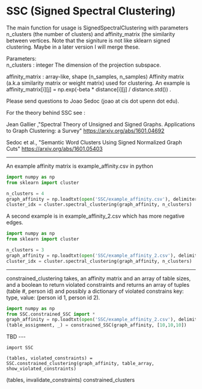 # SSC (Signed Spectral Clustering)

The main function for usage is SignedSpectralClustering with parameters n_clusters (the number of clusters) and affinity_matrix (the similarity between vertices. Note that the signiture is not like sklearn signed clustering.
Maybe in a later version I will merge these.

Parameters:      
n_clusters : integer
           The dimension of the projection subspace.

affinity_matrix : array-like, shape (n_samples, n_samples)
                Affinity matrix (a.k.a similarity matrix or weight matrix) used for clustering.
                An example is affinity_matrix[i][j] = np.exp(-beta * distance[i][j] / distance.std()) .

Please send questions to Joao Sedoc (joao at cis dot upenn dot edu).
 

For the theory behind SSC see :

Jean Gallier ,"Spectral Theory of Unsigned and Signed Graphs. Applications to Graph Clustering: a Survey" https://arxiv.org/abs/1601.04692

Sedoc et al., "Semantic Word Clusters Using Signed Normalized Graph Cuts" https://arxiv.org/abs/1601.05403
    
________________________________

An example affinity matrix is example_affinity.csv
in python

```python
import numpy as np
from sklearn import cluster

n_clusters = 4
graph_affinity = np.loadtxt(open('SSC/example_affinity.csv'), delimiter=',')
cluster_idx = cluster.spectral_clustering(graph_affinity, n_clusters)
```
A second example is in example_affinity_2.csv which has more negative edges.
```python
import numpy as np
from sklearn import cluster

n_clusters = 3
graph_affinity = np.loadtxt(open('SSC/example_affinity_2.csv'), delimiter=',')
cluster_idx = cluster.spectral_clustering(graph_affinity, n_clusters)
```

________________________________

constrained_clustering takes, an affinity matrix and an array of table sizes, and a boolean to return violated constraints and returns an array of tuples (table #, person id) and possibly a dictionary of violated constrains key: type, value: (person id 1, person id 2).

```python
import numpy as np
from SSC.constrained_SSC import *
graph_affinity = np.loadtxt(open('SSC/example_affinity_2.csv'), delimiter=',')
(table_assignment, _) = constrained_SSC(graph_affinity, [10,10,10])
```

TBD ---

```
import SSC

(tables, violated_constraints) = SSC.constrained_clustering(graph_affinity, table_array, show_violated_constraints)
```


(tables, invalidate_constraints) constrained_clusters
